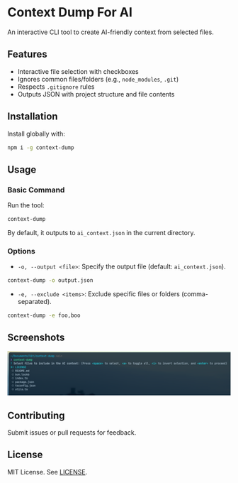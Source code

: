 # Context Dump For AI

An interactive CLI tool to create AI-friendly context from selected files.

## Features

- Interactive file selection with checkboxes
- Ignores common files/folders (e.g., `node_modules`, `.git`)
- Respects `.gitignore` rules
- Outputs JSON with project structure and file contents

## Installation

Install globally with:

```bash
npm i -g context-dump
```

## Usage

### Basic Command

Run the tool:

```bash
context-dump
```

By default, it outputs to `ai_context.json` in the current directory.

### Options

- `-o, --output <file>`: Specify the output file (default: `ai_context.json`).

```bash
context-dump -o output.json
```

- `-e, --exclude <items>`: Exclude specific files or folders (comma-separated).

```bash
context-dump -e foo,boo
```

## Screenshots

![context-dump-for-ai](https://raw.githubusercontent.com/alwalxed/context-dump/refs/heads/main/screenshot.png)

## Contributing

Submit issues or pull requests for feedback.

## License

MIT License. See [LICENSE](https://github.com/alwalxed/context-dump/blob/main/LICENSE).
